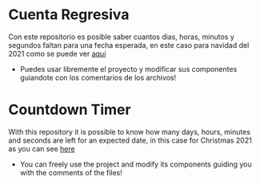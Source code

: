 # Cuenta Regresiva
Con este repositorio es posible saber cuantos dias, horas, minutos y segundos faltan para una fecha esperada, en este caso para navidad del 2021 como se puede ver [aquí](https://navidadtimer.netlify.app)

* Puedes usar libremente el proyecto y modificar sus componentes guiandote con los comentarios de los archivos!

# Countdown Timer
With this repository it is possible to know how many days, hours, minutes and seconds are left for an expected date, in this case for Christmas 2021 as you can see [here](https://navidadtimer.netlify.app)

* You can freely use the project and modify its components guiding you with the comments of the files!
